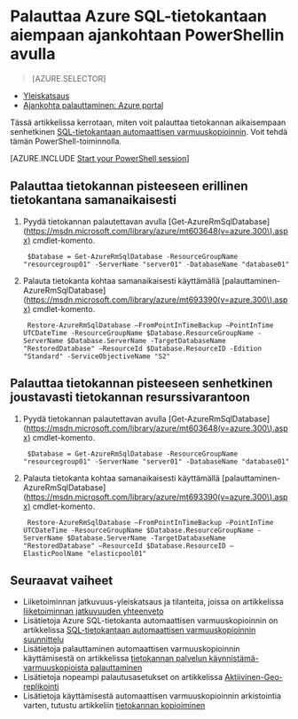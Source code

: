 <properties
    pageTitle="Palauttaa Azure SQL-tietokantaan edellisessä kohdassa aika (PowerShell) | Microsoft Azure"
    description="Palauttaa Azure SQL-tietokantaan aiempaan ajankohtaan"
    services="sql-database"
    documentationCenter=""
    authors="stevestein"
    manager="jhubbard"
    editor=""/>

<tags
    ms.service="sql-database"
    ms.devlang="NA"
    ms.topic="article"
    ms.tgt_pltfrm="powershell"
    ms.workload="NA"
    ms.date="07/17/2016"
    ms.author="sstein"/>

# <a name="restore-an-azure-sql-database-to-a-previous-point-in-time-with-powershell"></a>Palauttaa Azure SQL-tietokantaan aiempaan ajankohtaan PowerShellin avulla

> [AZURE.SELECTOR]
- [Yleiskatsaus](sql-database-recovery-using-backups.md)
- [Ajankohta palauttaminen: Azure portal](sql-database-point-in-time-restore-portal.md)

Tässä artikkelissa kerrotaan, miten voit palauttaa tietokannan aikaisempaan senhetkinen [SQL-tietokantaan automaattisen varmuuskopioinnin](sql-database-automated-backups.md). Voit tehdä tämän PowerShell-toiminnolla.

[AZURE.INCLUDE [Start your PowerShell session](../../includes/sql-database-powershell.md)]

## <a name="restore-your-database-to-a-point-in-time-as-a-standalone-database"></a>Palauttaa tietokannan pisteeseen erillinen tietokantana samanaikaisesti

1. Pyydä tietokannan palautettavan avulla [Get-AzureRmSqlDatabase] (https://msdn.microsoft.com/library/azure/mt603648(v=azure.300\).aspx) cmdlet-komento.

        $Database = Get-AzureRmSqlDatabase -ResourceGroupName "resourcegroup01" -ServerName "server01" -DatabaseName "database01"

2. Palauta tietokanta kohtaa samanaikaisesti käyttämällä [palauttaminen-AzureRmSqlDatabase] (https://msdn.microsoft.com/library/azure/mt693390(v=azure.300\).aspx) cmdlet-komento.

        Restore-AzureRmSqlDatabase –FromPointInTimeBackup –PointInTime UTCDateTime -ResourceGroupName $Database.ResourceGroupName -ServerName $Database.ServerName -TargetDatabaseName "RestoredDatabase" –ResourceId $Database.ResourceID -Edition "Standard" -ServiceObjectiveName "S2"


## <a name="restore-your-database-to-a-point-in-time-into-an-elastic-database-pool"></a>Palauttaa tietokannan pisteeseen senhetkinen joustavasti tietokannan resurssivarantoon

1. Pyydä tietokannan palautettavan avulla [Get-AzureRmSqlDatabase] (https://msdn.microsoft.com/library/azure/mt603648(v=azure.300\).aspx) cmdlet-komento.

        $Database = Get-AzureRmSqlDatabase -ResourceGroupName "resourcegroup01" -ServerName "server01" -DatabaseName "database01"

2. Palauta tietokanta kohtaa samanaikaisesti käyttämällä [palauttaminen-AzureRmSqlDatabase] (https://msdn.microsoft.com/library/azure/mt693390(v=azure.300\).aspx) cmdlet-komento.

        Restore-AzureRmSqlDatabase –FromPointInTimeBackup –PointInTime UTCDateTime -ResourceGroupName $Database.ResourceGroupName -ServerName $Database.ServerName -TargetDatabaseName "RestoredDatabase" –ResourceId $Database.ResourceID –ElasticPoolName "elasticpool01"


## <a name="next-steps"></a>Seuraavat vaiheet

- Liiketoiminnan jatkuvuus-yleiskatsaus ja tilanteita, joissa on artikkelissa [liiketoiminnan jatkuvuuden yhteenveto](sql-database-business-continuity.md)
- Lisätietoja Azure SQL-tietokanta automaattisen varmuuskopioinnin on artikkelissa [SQL-tietokantaan automaattisen varmuuskopioinnin suunnittelu](sql-database-automated-backups.md)
- Lisätietoja palauttaminen automaattisen varmuuskopioinnin käyttämisestä on artikkelissa [tietokannan palvelun käynnistämä-varmuuskopioista palauttaminen](sql-database-recovery-using-backups.md)
- Lisätietoja nopeampi palautusasetukset on artikkelissa [Aktiivinen-Geo-replikointi](sql-database-geo-replication-overview.md)  
- Lisätietoja käyttämisestä automaattisen varmuuskopioinnin arkistointia varten, tutustu artikkeliin [tietokannan kopioiminen](sql-database-copy.md)

